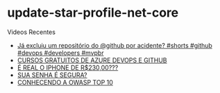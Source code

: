 # update-star-profile-net-core

Videos Recentes
<!-- YOUTUBE:START -->
- [Já excluiu um repositório do @github por acidente? #shorts #github #devops #developers #mvpbr](https://www.youtube.com/watch?v=2l8977GMGLQ)
- [CURSOS GRATUITOS DE AZURE DEVOPS E GITHUB](https://www.youtube.com/watch?v=Z8uJDt4KJ2o)
- [É REAL O IPHONE DE R$230,00???](https://www.youtube.com/watch?v=nPIevjlwYe4)
- [SUA SENHA É SEGURA?](https://www.youtube.com/watch?v=h84QhWngDtc)
- [CONHECENDO A OWASP TOP 10](https://www.youtube.com/watch?v=WFzmw66v2sg)
<!-- YOUTUBE:END -->
